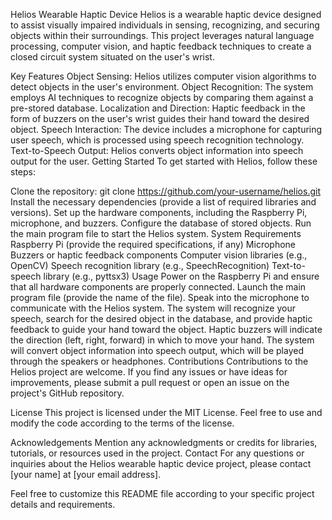Helios Wearable Haptic Device
Helios is a wearable haptic device designed to assist visually impaired individuals in sensing, recognizing, and securing objects within their surroundings. This project leverages natural language processing, computer vision, and haptic feedback techniques to create a closed circuit system situated on the user's wrist.

Key Features
Object Sensing: Helios utilizes computer vision algorithms to detect objects in the user's environment.
Object Recognition: The system employs AI techniques to recognize objects by comparing them against a pre-stored database.
Localization and Direction: Haptic feedback in the form of buzzers on the user's wrist guides their hand toward the desired object.
Speech Interaction: The device includes a microphone for capturing user speech, which is processed using speech recognition technology.
Text-to-Speech Output: Helios converts object information into speech output for the user.
Getting Started
To get started with Helios, follow these steps:

Clone the repository: git clone https://github.com/your-username/helios.git
Install the necessary dependencies (provide a list of required libraries and versions).
Set up the hardware components, including the Raspberry Pi, microphone, and buzzers.
Configure the database of stored objects.
Run the main program file to start the Helios system.
System Requirements
Raspberry Pi (provide the required specifications, if any)
Microphone
Buzzers or haptic feedback components
Computer vision libraries (e.g., OpenCV)
Speech recognition library (e.g., SpeechRecognition)
Text-to-speech library (e.g., pyttsx3)
Usage
Power on the Raspberry Pi and ensure that all hardware components are properly connected.
Launch the main program file (provide the name of the file).
Speak into the microphone to communicate with the Helios system.
The system will recognize your speech, search for the desired object in the database, and provide haptic feedback to guide your hand toward the object.
Haptic buzzers will indicate the direction (left, right, forward) in which to move your hand.
The system will convert object information into speech output, which will be played through the speakers or headphones.
Contributions
Contributions to the Helios project are welcome. If you find any issues or have ideas for improvements, please submit a pull request or open an issue on the project's GitHub repository.

License
This project is licensed under the MIT License. Feel free to use and modify the code according to the terms of the license.

Acknowledgements
Mention any acknowledgments or credits for libraries, tutorials, or resources used in the project.
Contact
For any questions or inquiries about the Helios wearable haptic device project, please contact [your name] at [your email address].

Feel free to customize this README file according to your specific project details and requirements.
